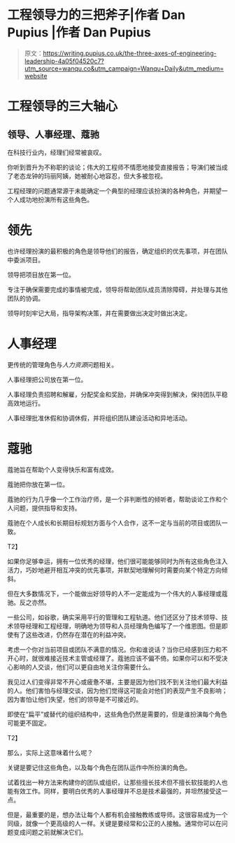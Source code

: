 # 工程领导力的三把斧子|作者 Dan Pupius |作者 Dan Pupius

> 原文：<https://writing.pupius.co.uk/the-three-axes-of-engineering-leadership-4a05f04520c7?utm_source=wanqu.co&utm_campaign=Wanqu+Daily&utm_medium=website>

# 工程领导的三大轴心

## 领导、人事经理、蔻驰

在科技行业内，经理们经常被哀叹。

你听到晋升为不称职的谈论；伟大的工程师不情愿地接受直接报告；导演们被当成了老态龙钟的玛丽阿姨，她被耐心地容忍，但大多被忽视。

工程经理的问题通常源于未能确定一个典型的经理应该扮演的各种角色，并期望一个人成功地扮演所有这些角色。

# 领先

也许经理扮演的最积极的角色是领导他们的报告，确定组织的优先事项，并在团队中委派项目。

领导把项目放在第一位。

专注于确保需要完成的事情被完成，领导将帮助团队成员清除障碍，并处理与其他团队的协调。

领导时刻牢记大局，指导架构决策，并在需要做出决定时做出决定。

# 人事经理

更传统的管理角色与*人力资源*问题相关。

人事经理把公司放在第一位。

人事经理负责招聘和解雇，分配奖金和奖励，并确保冲突得到解决，保持团队平稳高效地运行。

人事经理批准休假和协调休假，并将组织团队建设活动和异地活动。

# 蔻驰

蔻驰旨在帮助个人变得快乐和富有成效。

蔻驰把你放在第一位。

蔻驰的行为几乎像一个工作治疗师，是一个非判断性的倾听者，帮助谈论工作和个人问题，提供指导和支持。

蔻驰在个人成长和长期目标规划方面与个人合作，这不一定与当前的项目或团队一致。

T2】

如果你足够幸运，拥有一位优秀的经理，他们很可能能够同时为所有这些角色注入活力，巧妙地避开相互冲突的优先事项，并默契地理解何时需要向某个特定方向倾斜。

但在大多数情况下，一个能做出好领导的人不一定能成为一个伟大的人事经理或蔻驰。反之亦然。

一些公司，如谷歌，确实采用平行的管理和工程轨道。他们还区分了技术领导、技术领导经理和工程经理，明确地为领导和人员经理角色编写了一个维恩图。但是即使有了这些改进，仍然存在潜在的利益冲突。

考虑一个你对当前项目或团队不满意的情况。你和谁说话？当你已经感到压力和不开心时，就很难接近技术主管或经理了。蔻驰应该不偏不倚。如果你可以和不受决心影响的人交谈，他们可以更自由地关注你需要什么。

我见过人们变得非常不开心或疲惫不堪，主要是因为他们找不到关注他们最大利益的人。他们害怕与经理交谈，因为他们觉得这可能会对他们的表现产生不良影响；因为害怕让他们失望，他们的领导是不可接近的。

即使在“扁平”或替代的组织结构中，这些角色仍然是需要的，但是谁扮演每个角色可能更不固定。

T2】

那么，实际上这意味着什么呢？

关键是要记住这些角色，以及每个角色在团队运作中所扮演的角色。

试着找出一种方法来构建你的团队或组织，让那些擅长技术但不擅长软技能的人也能有效工作。同样，要明白优秀的人事经理并不总是技术最强的，并坦然接受这一点。

但是，最重要的是，想办法让每个人都有机会接触教练或导师。这很容易成为一个同级，就像一个更高级的人一样。关键是要经常和公正的人接触。通常你可以在问题变成问题之前就解决它们。